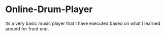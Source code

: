 # Online-Drum-Player
Its a very basic music player that I have executed based on what I learned around for front end.

